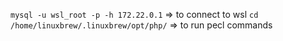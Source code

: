 `mysql -u wsl_root -p -h 172.22.0.1` => to connect to wsl
`cd /home/linuxbrew/.linuxbrew/opt/php/` => to run pecl commands

